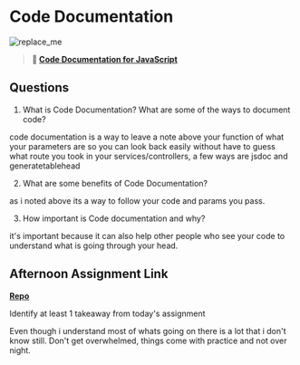 # Code Documentation

![replace_me](https://codeworks.blob.core.windows.net/public/assets/img/illustrations/placeholder.svg)

> **📖 [Code Documentation for JavaScript](https://codeworksacademy.com/fs-student-guide/resources/wk7/02-JSDocs)**

## Questions

1. What is Code Documentation? What are some of the ways to document code?

code documentation is a way to leave a note above your function of what your parameters are so you can look back easily without have to guess what route you took in your services/controllers, a few ways are jsdoc and generatetablehead

2. What are some benefits of Code Documentation?

as i noted above its a way to follow your code and params you pass.

3. How important is Code documentation and why?

it's important because it can also help other people who see your code to understand what is going through your head.

## Afternoon Assignment Link

**[Repo](https://github.com/TimothyMcCormick/PostIt)**

Identify at least 1 takeaway from today's assignment

Even though i understand most of whats going on there is a lot that i don't know still. Don't get overwhelmed, things come with practice and not over night.